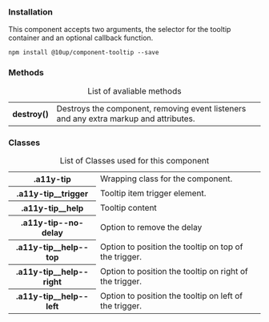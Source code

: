 <h3>Installation</h3>

<p>This component accepts two arguments, the selector for the tooltip container and an optional callback function.</p>

<div class="u-spacing__bottom--medium">
<code>npm install @10up/component-tooltip --save</code>
</div>

<h3>Methods</h3>

<table class="table--code u-spacing__bottom--large">
	<caption>List of avaliable methods</caption>
	<tr>
		<th class="th">destroy()</th>
		<td class="td">Destroys the component, removing event listeners and any extra markup and attributes.</td>
	</tr>
</table>

<h3>Classes</h3>

<table class="table--code">
	<caption>List of Classes used for this component</caption>
	<tr>
		<th>.a11y-tip</th>
		<td>Wrapping class for the component.</td>
	</tr>
	<tr>
		<th>.a11y-tip__trigger</th>
		<td>Tooltip item trigger element.</td>
	</tr>
	<tr>
		<th>.a11y-tip__help</th>
		<td>Tooltip content</td>
	</tr>
	<tr>
		<th>.a11y-tip--no-delay</th>
		<td>Option to remove the delay</td>
	</tr>
	<tr>
		<th>.a11y-tip__help--top</th>
		<td>Option to position the tooltip on top of the trigger.</td>
	</tr>
	<tr>
		<th>.a11y-tip__help--right</th>
		<td>Option to position the tooltip on right of the trigger.</td>
	</tr>
	<tr>
		<th>.a11y-tip__help--left</th>
		<td>Option to position the tooltip on left of the trigger.</td>
	</tr>
</table>
